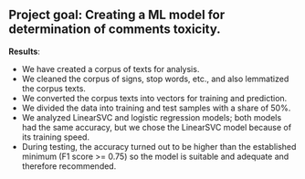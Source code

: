 ## Project goal: Creating a ML model for determination of comments toxicity.
**Results**:

- We have created a corpus of texts for analysis.
- We cleaned the corpus of signs, stop words, etc., and also lemmatized the corpus texts.
- We converted the corpus texts into vectors for training and prediction.
- We divided the data into training and test samples with a share of 50%.
- We analyzed LinearSVC and logistic regression models; both models had the same accuracy, but we chose the LinearSVC model because of its training speed.
- During testing, the accuracy turned out to be higher than the established minimum (F1 score >= 0.75) so the model is suitable and adequate and therefore recommended.
